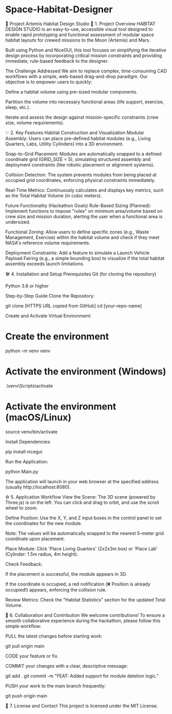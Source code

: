 # Space-Habitat-Designer
🚀 Project Artemis Habitat Design Studio
🌟 1. Project Overview
HABITAT DESIGN STUDIO is an easy-to-use, accessible visual tool designed to enable rapid prototyping and functional assessment of modular space habitat layouts for crewed missions to the Moon (Artemis) and Mars.

Built using Python and NiceGUI, this tool focuses on simplifying the iterative design process by incorporating critical mission constraints and providing immediate, rule-based feedback to the designer.

The Challenge Addressed
We aim to replace complex, time-consuming CAD workflows with a simple, web-based drag-and-drop paradigm. Our objective is to empower users to quickly:

Define a habitat volume using pre-sized modular components.

Partition the volume into necessary functional areas (life support, exercise, sleep, etc.).

Iterate and assess the design against mission-specific constraints (crew size, volume requirements).

✨ 2. Key Features
Habitat Construction and Visualization
Modular Assembly: Users can place pre-defined habitat modules (e.g., Living Quarters, Labs, Utility Cylinders) into a 3D environment.

Snap-to-Grid Placement: Modules are automatically snapped to a defined coordinate grid (GRID_SIZE = 5), simulating structured assembly and deployment constraints (like robotic placement or alignment systems).

Collision Detection: The system prevents modules from being placed at occupied grid coordinates, enforcing physical constraints immediately.

Real-Time Metrics: Continuously calculates and displays key metrics, such as the Total Habitat Volume (in cubic meters).

Future Functionality (Hackathon Goals)
Rule-Based Sizing (Planned): Implement functions to impose "rules" on minimum area/volume based on crew size and mission duration, alerting the user when a functional area is undersized.

Functional Zoning: Allow users to define specific zones (e.g., Waste Management, Exercise) within the habitat volume and check if they meet NASA's reference volume requirements.

Deployment Constraints: Add a feature to simulate a Launch Vehicle Payload Fairing (e.g., a simple bounding box) to visualize if the total habitat assembly exceeds launch limitations.

🛠️ 4. Installation and Setup
Prerequisites
Git (for cloning the repository)

Python 3.8 or higher

Step-by-Step Guide
Clone the Repository:

git clone [HTTPS URL copied from GitHub]
cd [your-repo-name]

Create and Activate Virtual Environment:

# Create the environment
python -m venv venv

# Activate the environment (Windows)
.\venv\Scripts\activate

# Activate the environment (macOS/Linux)
source venv/bin/activate

Install Dependencies:

pip install nicegui

Run the Application:

python Main.py

The application will launch in your web browser at the specified address (usually http://localhost:8080).

⚙️ 5. Application Workflow
View the Scene: The 3D scene (powered by Three.js) is on the left. You can click and drag to orbit, and use the scroll wheel to zoom.

Define Position: Use the X, Y, and Z input boxes in the control panel to set the coordinates for the new module.

Note: The values will be automatically snapped to the nearest 5-meter grid coordinate upon placement.

Place Module: Click 'Place Living Quarters' (2x2x3m box) or 'Place Lab' (Cylinder: 1.5m radius, 4m height).

Check Feedback:

If the placement is successful, the module appears in 3D.

If the coordinate is occupied, a red notification (❌ Position is already occupied!) appears, enforcing the collision rule.

Review Metrics: Check the "Habitat Statistics" section for the updated Total Volume.

🤝 6. Collaboration and Contribution
We welcome contributions! To ensure a smooth collaborative experience during the hackathon, please follow this simple workflow:

PULL the latest changes before starting work:

git pull origin main

CODE your feature or fix.

COMMIT your changes with a clear, descriptive message:

git add .
git commit -m "FEAT: Added support for module deletion logic."

PUSH your work to the main branch frequently:

git push origin main

📜 7. License and Contact
This project is licensed under the MIT License.




